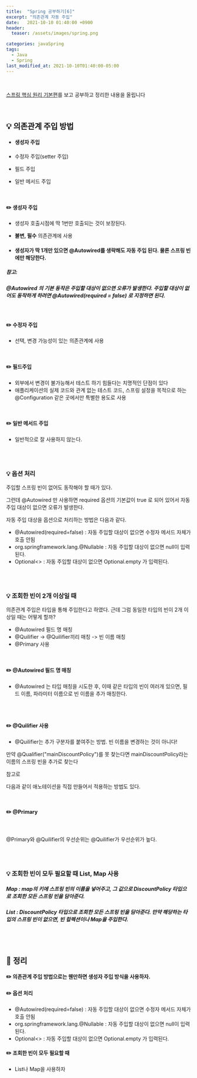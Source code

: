 ```yaml
---
title:  "Spring 공부하기[6]"
excerpt: "의존관계 자동 주입"
date:   2021-10-10 01:40:00 +0900
header:
  teaser: /assets/images/spring.png

categories: javaSpring
tags:
  - Java
  - Spring
last_modified_at: 2021-10-10T01:40:00-05:00
---
```


<br/>

[스프링 핵심 원리 기본편](https://www.inflearn.com/course/스프링-핵심-원리-기본편)를 보고 공부하고 정리한 내용을 올립니다

<br/>

## **💡** 의존관계 주입 방법

- #### 생성자 주입

- 수정자 주입(setter 주입)

- 필드 주입

- 일반 메서드 주입

<br/>

#### ✏️ 생성자 주입

- 생성자 호출시점에 딱 1번만 호출되는 것이 보장된다. 

- **불변, 필수** 의존관계에 사용

- #### 생성자가 딱 1개만 있으면 @Autowired를 생략해도 자동 주입 된다. 물론 스프링 빈에만 해당한다.

##### 참고:

##### @Autowired 의 기본 동작은 주입할 대상이 없으면 오류가 발생한다. 주입할 대상이 없어도 동작하게 하려면 @Autowired(required = false) 로 지정하면 된다.

<br/>

#### ✏️ 수정자 주입

- 선택, 변경 가능성이 있는 의존관계에 사용

<br/>

#### ✏️ 필드주입

- 외부에서 변경이 불가능해서 테스트 하기 힘들다는 치명적인 단점이 있다
- 애플리케이션의 실제 코드와 관계 없는 테스트 코드, 스프링 설정을 목적으로 하는 @Configuration 같은 곳에서만 특별한 용도로 사용

<br/>

#### ✏️ 일반 메서드 주입

- 일반적으로 잘 사용하지 않는다.

<br/>

<br/>

### 💡 옵션 처리

주입할 스프링 빈이 없어도 동작해야 할 때가 있다. 

그런데 @Autowired 만 사용하면 required 옵션의 기본값이 true 로 되어 있어서 자동 주입 대상이 없으면 오류가 발생한다.

자동 주입 대상을 옵션으로 처리하는 방법은 다음과 같다. 

- @Autowired(required=false) : 자동 주입할 대상이 없으면 수정자 메서드 자체가 호출 안됨 
- org.springframework.lang.@Nullable : 자동 주입할 대상이 없으면 null이 입력된다. 
- Optional<> : 자동 주입할 대상이 없으면 Optional.empty 가 입력된다.

<br/>

<script src="https://gist.github.com/ShinDongHun1/90fdb74822898160c6d3732d96a3032f.js"></script>

<br/>

### 💡 조회한 빈이 2개 이상일 때

의존관계 주입은 타입을 통해 주입한다고 하였다. 근데 그럼 동일한 타입의 빈이 2개 이상일 때는 어떻게 할까?

- @Autowired 필드 명 매칭
- @Quilifier -> @Quilifier끼리 매칭 -> 빈 이름 매칭
- @Primary 사용

<br/>

#### ✏️ @Autowired 필드 명 매칭

-  @Autowired 는 타입 매칭을 시도한 후, 이때 같은 타입의 빈이 여러개 있으면, 필드 이름, 파라미터 이름으로 빈 이름을 추가 매칭한다.

<br/>

<br/>

#### ✏️ @Quilifier 사용

-  @Quilifier는 추가 구분자를 붙여주는 방법. 빈 이름을 변경하는 것이 아니다!

<script src="https://gist.github.com/ShinDongHun1/e53efdd00b67d9e00b03ac9ccc5770f3.js"></script>

<script src="https://gist.github.com/ShinDongHun1/54aea93cd3098df7e96d416b20bec015.js"></script>

만약 @Qualifier("mainDiscountPolicy")를 못 찾는다면 mainDiscountPolicy라는 이름의 스프링 빈을 추가로 찾는다

참고로

<script src="https://gist.github.com/ShinDongHun1/405789833a637977ab8dd89fb8bc789e.js"></script>

다음과 같이 애노테이션을 직접 만들어서 적용하는 방법도 있다.

<br/>

#### ✏️ @Primary

<br/>

<script src="https://gist.github.com/ShinDongHun1/d29a5ea3a798119e16911f879d036f58.js"></script>

@Primary와 @Quilifier의 우선순위는 @Quilifier가 우선순위가 높다.

<br/>

<br/>

### 💡 조회한 빈이 모두 필요할 때 List, Map 사용

<script src="https://gist.github.com/ShinDongHun1/2b09ef78ccf27ada3cc3116ec5b4a883.js"></script>

##### Map : map의 키에 스프링 빈의 이름을 넣어주고, 그 값으로 DiscountPolicy 타입으로 조회한 모든 스프링 빈을 담아준다. 

##### List : DiscountPolicy 타입으로 조회한 모든 스프링 빈을 담아준다. 만약 해당하는 타입의 스프링 빈이 없으면, 빈 컬렉션이나 Map을 주입한다.

<br/>

<br/>

## **🧾** 정리

#### ✏️ 의존관계 주입 방법으로는 웬만하면 생성자 주입 방식을 사용하자.

#### ✏️  옵션 처리

- @Autowired(required=false) : 자동 주입할 대상이 없으면 수정자 메서드 자체가 호출 안됨 
- org.springframework.lang.@Nullable : 자동 주입할 대상이 없으면 null이 입력된다. 
- Optional<> : 자동 주입할 대상이 없으면 Optional.empty 가 입력된다.

#### ✏️  조회한 빈이 모두 필요할 때 

- List나 Map을 사용하자